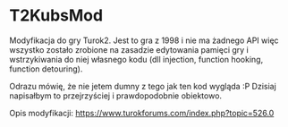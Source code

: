 # T2KubsMod
Modyfikacja do gry Turok2. Jest to gra z 1998 i nie ma żadnego API więc wszystko zostało zrobione na zasadzie edytowania pamięci gry i wstrzykiwania do niej własnego kodu (dll injection, function hooking, function detouring).

Odrazu mówię, że nie jetem dumny z tego jak ten kod wygląda :P Dzisiaj napisałbym to przejrzyściej i prawdopodobnie obiektowo.

Opis modyfikacji: https://www.turokforums.com/index.php?topic=526.0
